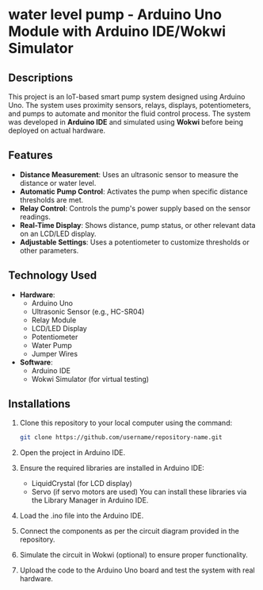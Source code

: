 # water level pump - Arduino Uno Module with Arduino IDE/Wokwi Simulator

## Descriptions

This project is an IoT-based smart pump system designed using Arduino Uno.
The system uses proximity sensors, relays, displays, potentiometers, and pumps to automate and monitor the fluid control process.
The system was developed in **Arduino IDE** and simulated using **Wokwi** before being deployed on actual hardware.

## Features

- **Distance Measurement**: Uses an ultrasonic sensor to measure the distance or water level.
- **Automatic Pump Control**: Activates the pump when specific distance thresholds are met.
- **Relay Control**: Controls the pump's power supply based on the sensor readings.
- **Real-Time Display**: Shows distance, pump status, or other relevant data on an LCD/LED display.
- **Adjustable Settings**: Uses a potentiometer to customize thresholds or other parameters.

## Technology Used

- **Hardware**:
  - Arduino Uno
  - Ultrasonic Sensor (e.g., HC-SR04)
  - Relay Module
  - LCD/LED Display
  - Potentiometer
  - Water Pump
  - Jumper Wires
- **Software**:
  - Arduino IDE
  - Wokwi Simulator (for virtual testing)

## Installations

1. Clone this repository to your local computer using the command:

   ```bash
   git clone https://github.com/username/repository-name.git
   
2. Open the project in Arduino IDE.

3. Ensure the required libraries are installed in Arduino IDE:
   - LiquidCrystal (for LCD display)
   - Servo (if servo motors are used)
   You can install these libraries via the Library Manager in Arduino IDE.

4. Load the .ino file into the Arduino IDE.

5. Connect the components as per the circuit diagram provided in the repository.

6. Simulate the circuit in Wokwi (optional) to ensure proper functionality.

7. Upload the code to the Arduino Uno board and test the system with real hardware.
